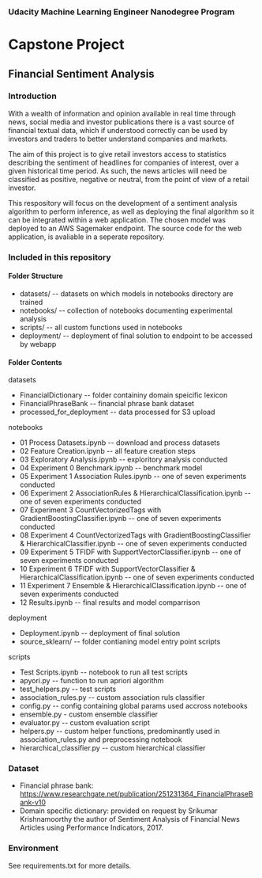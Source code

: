 ### Udacity Machine Learning Engineer Nanodegree Program

# Capstone Project

## Financial Sentiment Analysis

### Introduction
With a wealth of information and opinion available in real time through news, social media and investor publications there is a vast source of financial textual data, which if understood correctly can be used by investors and traders to better understand companies and markets.

The aim of this project is to give retail investors access to statistics describing the sentiment of headlines for companies of interest, over a given historical time period. As such, the news articles will need be classified as positive, negative or neutral, from the point of view of a retail investor. 

This respository will focus on the development of a sentiment analysis algorithm to perform inference, as well as deploying the final algorithm so it can be integrated within a web application. The chosen model was deployed to an AWS Sagemaker endpoint. The source code for the web application, is avaliable in a seperate repository. 

### Included in this repository

#### Folder Structure
* datasets/ -- datasets on which models in notebooks directory are trained
* notebooks/ -- collection of notebooks documenting experimental analysis
* scripts/ -- all custom functions used in notebooks
* deployment/ -- deployment of final solution to endpoint to be accessed by webapp

#### Folder Contents
datasets
* FinancialDictionary -- folder containiny domain speicific lexicon
* FinancialPhraseBank -- financial phrase bank dataset
* processed_for_deployment -- data processed for S3 upload

notebooks
* 01 Process Datasets.ipynb -- download and process datasets
* 02 Feature Creation.ipynb -- all feature creation steps
* 03 Exploratory Analysis.ipynb -- exploritory analysis conducted
* 04 Experiment 0 Benchmark.ipynb -- benchmark model
* 05 Experiment 1 Association Rules.ipynb -- one of seven experiments conducted
* 06 Experiment 2 AssociationRules & HierarchicalClassification.ipynb -- one of seven experiments conducted
* 07 Experiment 3 CountVectorizedTags with GradientBoostingClassifier.ipynb -- one of seven experiments conducted
* 08 Experiment 4 CountVectorizedTags with GradientBoostingClassifier & HierarchicalClassifier.ipynb -- one of seven experiments conducted
* 09 Experiment 5 TFIDF with SupportVectorClassifier.ipynb -- one of seven experiments conducted
* 10 Experiment 6 TFIDF with SupportVectorClassifier & HierarchicalClassification.ipynb -- one of seven experiments conducted
* 11 Experiment 7 Ensemble & HierarchicalClassification.ipynb -- one of seven experiments conducted
* 12 Results.ipynb -- final results and model comparrison

deployment
* Deployment.ipynb -- deployment of final solution
* source_sklearn/ -- folder contianing model entry point scripts
        
scripts
* Test Scripts.ipynb -- notebook to run all test scripts
* apyori.py -- function to run apriori algorithm 
* test_helpers.py -- test scripts
* association_rules.py -- custom association ruls classifier
* config.py -- config containing global params used accross notebooks
* ensemble.py - custom ensemble classifier
* evaluator.py -- custom evaluation script
* helpers.py -- custom helper functions, predominantly used in association_rules.py and preprocessing notebook
* hierarchical_classifier.py -- custom hierarchical classifier   
        
### Dataset
* Financial phrase bank: https://www.researchgate.net/publication/251231364_FinancialPhraseBank-v10
* Domain specific dictionary: provided on request by Srikumar Krishnamoorthy the author of Sentiment Analysis of Financial News Articles using Performance Indicators, 2017.

### Environment
See requirements.txt for more details.

